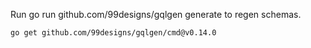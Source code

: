 Run go run github.com/99designs/gqlgen generate to regen schemas.

    go get github.com/99designs/gqlgen/cmd@v0.14.0
